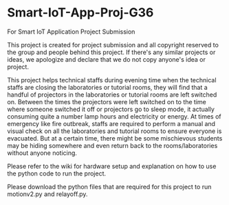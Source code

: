 # Smart-IoT-App-Proj-G36
For Smart IoT Application Project Submission

This project is created for project submission and all copyright reserved to the group and people behind this project. 
If there's any similar projects or ideas, we apologize and declare that we do not copy anyone's idea or project.

This project helps technical staffs during evening time when the technical staffs are closing the laboratories or tutorial rooms, they will find that a handful of projectors in the laboratories or tutorial rooms are left switched on. Between the times the projectors were left switched on to the time where someone switched it off or projectors go to sleep mode, it actually consuming quite a number lamp hours and electricity or energy. At times of emergency like fire outbreak, staffs are required to perform a manual and visual check on all the laboratories and tutorial rooms to ensure everyone is evacuated. But at a certain time, there might be some mischievous students may be hiding somewhere and even return back to the rooms/laboratories without anyone noticing.  

Please refer to the wiki for hardware setup and explanation on how to use the python code to run the project.

Please download the python files that are required for this project to run motionv2.py and relayoff.py. 
